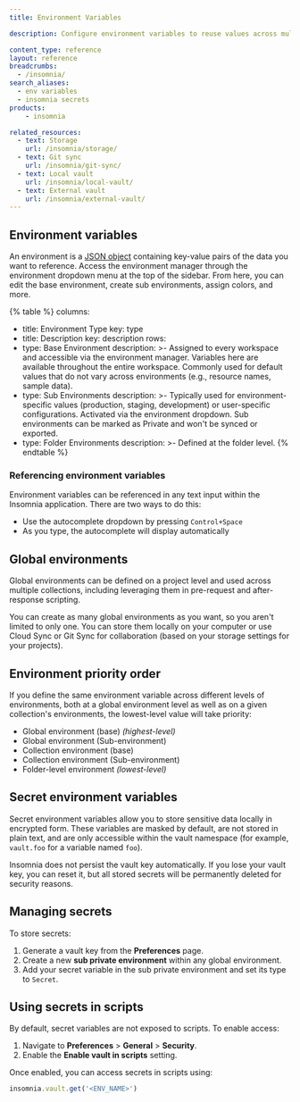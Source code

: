 ```yaml
---
title: Environment Variables

description: Configure environment variables to reuse values across multiple requests.

content_type: reference
layout: reference
breadcrumbs: 
  - /insomnia/
search_aliases:
  - env variables
  - insomnia secrets
products:
    - insomnia

related_resources:
  - text: Storage
    url: /insomnia/storage/
  - text: Git sync
    url: /insomnia/git-sync/
  - text: Local vault
    url: /insomnia/local-vault/
  - text: External vault
    url: /insomnia/external-vault/
---
```



## Environment variables

An environment is a [JSON object](https://www.json.org/json-en.html) containing key-value pairs of the data you want to reference. Access the environment manager through the environment dropdown menu at the top of the sidebar. From here, you can edit the base environment, create sub environments, assign colors, and more.

{% table %}
columns:
  - title: Environment Type
    key: type
  - title: Description
    key: description
rows:
  - type: Base Environment
    description: >-
      Assigned to every workspace and accessible via the environment manager. Variables here are available throughout the entire workspace. Commonly used for default values that do not vary across environments (e.g., resource names, sample data).
  - type: Sub Environments
    description: >-
      Typically used for environment-specific values (production, staging, development) or user-specific configurations. Activated via the environment dropdown. Sub environments can be marked as Private and won't be synced or exported.
  - type: Folder Environments
    description: >-
      Defined at the folder level.
{% endtable %}

### Referencing environment variables

Environment variables can be referenced in any text input within the Insomnia application. There are two ways to do this:

* Use the autocomplete dropdown by pressing `Control+Space`
* As you type, the autocomplete will display automatically 

## Global environments

Global environments can be defined on a project level and used across multiple collections, including leveraging them in pre-request and after-response scripting.

You can create as many global environments as you want, so you aren't limited to only one. You can store them locally on your computer or use Cloud Sync or Git Sync for collaboration (based on your storage settings for your projects).

## Environment priority order

If you define the same environment variable across different levels of environments, both at a global environment level as well as on a given collection's environments, the lowest-level value will take priority:

- Global environment (base) *(highest-level)*
- Global environment (Sub-environment)
- Collection environment (base)
- Collection environment (Sub-environment)
- Folder-level environment *(lowest-level)*


## Secret environment variables

Secret environment variables allow you to store sensitive data locally in encrypted form. These variables are masked by default, are not stored in plain text, and are only accessible within the vault namespace (for example, `vault.foo` for a variable named `foo`).

Insomnia does not persist the vault key automatically. If you lose your vault key, you can reset it, but all stored secrets will be permanently deleted for security reasons.

## Managing secrets

To store secrets:

1. Generate a vault key from the **Preferences** page.
2. Create a new **sub private environment** within any global environment.
3. Add your secret variable in the sub private environment and set its type to `Secret`.

## Using secrets in scripts

By default, secret variables are not exposed to scripts. To enable access:

1. Navigate to **Preferences** > **General** > **Security**.
1. Enable the **Enable vault in scripts** setting.

Once enabled, you can access secrets in scripts using:

```js
insomnia.vault.get('<ENV_NAME>')
```
